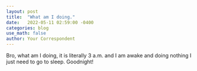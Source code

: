 ```yaml
---
layout: post
title:  "What am I doing."
date:   2022-05-11 02:59:00 -0400
categories: blog
use_math: false
author: Your Correspondent
---
```


Bro, what am I doing, it is literally 3 a.m. and I am awake and doing nothing I just need to go to sleep. Goodnight!



